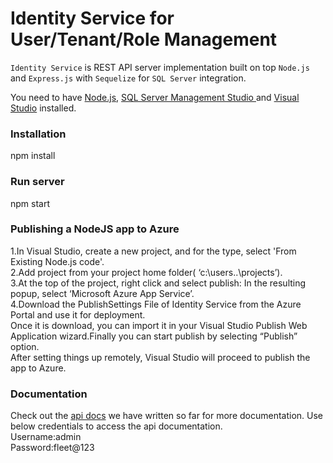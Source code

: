 # Identity Service for User/Tenant/Role Management

`Identity Service` is REST API server implementation built on top `Node.js` and `Express.js` with `Sequelize` for `SQL Server` integration.


You need to have [Node.js](https://nodejs.org), [SQL Server Management Studio ](https://docs.microsoft.com/en-us/sql/ssms/download-sql-server-management-studio-ssms?view=sql-server-2017)and [Visual Studio](https://www.visualstudio.com/downloads/) installed.


### Installation
npm install 

### Run server
npm start

### Publishing a NodeJS app to Azure
1.In Visual Studio, create a new project, and for the type, select 'From Existing Node.js code'.<br/>
2.Add project from your project home folder( ‘c:\users\..\projects’).<br/>
3.At the top of the project, right click and select publish: In the resulting popup, select ‘Microsoft Azure App Service’.<br/>
4.Download the PublishSettings File of Identity Service from the Azure Portal and use it for deployment.<br/>
Once it is download, you can import it in your Visual Studio Publish Web Application wizard.Finally you can start publish by selecting “Publish” option.<br/>
After setting things up remotely, Visual Studio will proceed to publish the app to Azure.<br/>

### Documentation

Check out the
[api docs](https://identity-service.azurewebsites.net/docs/) we have written so far for more documentation.
Use below credentials to access the api documentation.<br/>
Username:admin<br/>
Password:fleet@123<br/>


